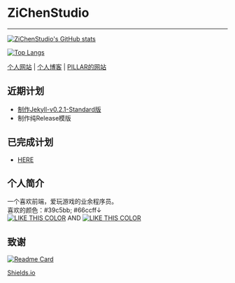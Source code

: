 # ZiChenStudio

---

[![ZiChenStudio's GitHub stats](https://github-readme-stats.vercel.app/api?username=ZiChenStudio&count_private=true&show_icons=true&text_color=39c5bb&icon_color=39c5bb&title_color=39c5bb&locale=cn&cache_seconds=86400)](https://github.com/ZiChenStudio/ZiChenStudio/blob/main/README.md)

[![Top Langs](https://github-readme-stats.vercel.app/api/top-langs/?username=ZiChenStudio&count_private=true&show_icons=true&text_color=39c5bb&icon_color=39c5bb&title_color=39c5bb&locale=cn&cache_seconds=86400)]([https://github.com/anuraghazra/github-readme-stats](https://github.com/ZiChenStudio/ZiChenStudio/blob/main/README.md))

[个人网站](https://zichenstudio.netlify.app/) | [个人博客](https://zichenstudio.netlify.app/blog/) | [PILLAR的网站](https://pillarzcs.netlify.app)
## 近期计划
- [制作Jekyll-v0.2.1-Standard版](https://github.com/ZiChenStudio/Efficiency_jekyll_theme)
- 制作纯Release模版
## 已完成计划
- [HERE](./over.md)
## 个人简介
一个喜欢前端，爱玩游戏的业余程序员。<br>
喜欢的颜色：#39c5bb; #66ccff$\downarrow$<br>
[![LIKE THIS COLOR](https://img.shields.io/badge/LIKE%20THIS%20COLOR-%2339c5bb-39c5bb?style=flat-square)](https://github.com/ZiChenStudio/ZiChenStudio/blob/main/README.md)
AND
[![LIKE THIS COLOR](https://img.shields.io/badge/LIKE%20THIS%20COLOR-%2366ccff-66ccff?style=flat-square)](https://github.com/ZiChenStudio/ZiChenStudio/blob/main/README.md)
## 致谢
[![Readme Card](https://github-readme-stats.vercel.app/api/pin/?username=anuraghazra&repo=github-readme-stats&show_owner=true)](https://github.com/anuraghazra/github-readme-stats)

[Shields.io](https://shields.io/)
